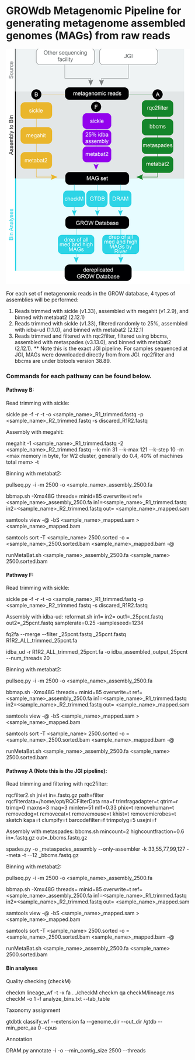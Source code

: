 # GROWdb Metagenomic Pipeline for generating metagenome assembled genomes (MAGs) from raw reads

![workflow](https://github.com/jmikayla1991/Genome-Resolved-Open-Watersheds-database-GROWdb/blob/main/USA_SurfaceWater/Metagenomic_Pipeline_GROWdb/Analysis_flowchart_v3.jpg)

For each set of metagenomic reads in the GROW database, 4 types of assemblies will be performed:

1. Reads trimmed with sickle (v1.33), assembled with megahit (v1.2.9), and binned with metabat2 (2.12.1)
2. Reads trimmed with sickle (v1.33), filtered randomly to 25%, assembled with idba-ud (1.1.0), and binned with metabat2 (2.12.1)
3. Reads trimmed and filtered with rqc2filter, filtered using bbcms, assembled with metaspades (v3.13.0), and binned with metabat2 (2.12.1). ** Note this is the exact JGI pipeline. For samples sequenced at JGI, MAGs were downloaded directly from from JGI. rqc2filter and bbcms are under bbtools version 38.89.

### Commands for each pathway can be found below. 

#### Pathway B: 

Read trimming with sickle:

  sickle pe -f <forward untrimmed reads>  -r <reverse untrimmed reads>   -t <sequencing platform> -o <sample_name>_R1_trimmed.fastq -p <sample_name>_R2_trimmed.fastq -s discared_R1R2.fastq

Assembly with megahit:

  megahit -1 <sample_name>_R1_trimmed.fastq -2 <sample_name>_R2_trimmed.fastq --k-min 31 --k-max 121 --k-step 10 -m <max memory in byte, for W2 cluster, generally do 0.4, 40% of machines total mem>  -t <number of threads>

Binning with metabat2:

  pullseq.py -i <assembly fasta> -m 2500 -o <sample_name>_assembly_2500.fa

  bbmap.sh -Xmx48G threads=<number of threads> minid=85 overwrite=t ref=<sample_name>_assembly_2500.fa in1=<sample_name>_R1_trimmed.fastq in2=<sample_name>_R2_trimmed.fastq out= <sample_name>_mapped.sam

  samtools view -@ <number of threads> -bS <sample_name>_mapped.sam > <sample_name>_mapped.bam

  samtools sort -T <sample_name> 2500.sorted -o =<sample_name>_2500.sorted.bam <sample_name>_mapped.bam -@ <number of threads>

  runMetaBat.sh <sample_name>_assembly_2500.fa <sample_name> 2500.sorted.bam

#### Pathway F: 

Read trimming with sickle:

  sickle pe -f <forward untrimmed reads>  -r <reverse untrimmed reads>   -t <sequencing platform> -o <sample_name>_R1_trimmed.fastq -p <sample_name>_R2_trimmed.fastq -s discared_R1R2.fastq

Assembly with idba-ud:
  reformat.sh in1=<forward trimmed reads> in2=<reverse trimmed reads> out1=<forward trimmed reads>_25pcnt.fastq out2=<reverse trimmed reads>_25pcnt.fastq samplerate=0.25 -sampleseed=1234


  fq2fa --merge --filter <forward trimmed reads>_25pcnt.fastq <reverse trimmed reads>_25pcnt.fastq R1R2_ALL_trimmed_25pcnt.fa

  idba_ud -r R1R2_ALL_trimmed_25pcnt.fa -o idba_assembled_output_25pcnt --num_threads 20

Binning with metabat2:

  pullseq.py -i <assembly fasta> -m 2500 -o <sample_name>_assembly_2500.fa

  bbmap.sh -Xmx48G threads=<number of threads> minid=85 overwrite=t ref=<sample_name>_assembly_2500.fa in1=<sample_name>_R1_trimmed.fastq in2=<sample_name>_R2_trimmed.fastq out= <sample_name>_mapped.sam

  samtools view -@ <number of threads> -bS <sample_name>_mapped.sam > <sample_name>_mapped.bam

  samtools sort -T <sample_name> 2500.sorted -o =<sample_name>_2500.sorted.bam <sample_name>_mapped.bam -@ <number of threads>

  runMetaBat.sh <sample_name>_assembly_2500.fa <sample_name> 2500.sorted.bam

#### Pathway A (Note this is the JGI pipeline): 

Read trimming and filtering with rqc2filter:

  rqcfilter2.sh jni=t in=<interleaved untrimmed reads>.fastq.gz path=filter  rqcfilterdata=/home/opt/RQCFilterData rna=f trimfragadapter=t qtrim=r trimq=0 maxns=3 maq=3 minlen=51 mlf=0.33 phix=t removehuman=t removedog=t removecat=t removemouse=t khist=t removemicrobes=t sketch kapa=t clumpify=t barcodefilter=f trimpolyg=5 usejni=f

Assembly with metaspades:
  bbcms.sh mincount=2 highcountfraction=0.6 in=<interleaved trimmed and filtered reads>.fastq.gz out=<interleaved trimmed and filtered reads>_bbcms.fastq.gz

  spades.py -o <sample name>_metaspades_assembly --only-assembler -k 33,55,77,99,127 --meta -t <number of threads> --12 <interleaved trimmed and filtered reads>_bbcms.fastq.gz

Binning with metabat2:

  pullseq.py -i <assembly fasta> -m 2500 -o <sample_name>_assembly_2500.fa

  bbmap.sh -Xmx48G threads=<number of threads> minid=85 overwrite=t ref=<sample_name>_assembly_2500.fa in1=<sample_name>_R1_trimmed.fastq in2=<sample_name>_R2_trimmed.fastq out= <sample_name>_mapped.sam

  samtools view -@ <number of threads> -bS <sample_name>_mapped.sam > <sample_name>_mapped.bam

  samtools sort -T <sample_name> 2500.sorted -o =<sample_name>_2500.sorted.bam <sample_name>_mapped.bam -@ <number of threads>

  runMetaBat.sh <sample_name>_assembly_2500.fa <sample_name> 2500.sorted.bam

#### Bin analyses

Quality checking (checkM)

  checkm lineage_wf -t <number of threads>  -x fa . ./checkM 
  checkm qa checkM/lineage.ms checkM -o 1 -f analyze_bins.txt --tab_table

Taxonomy assignment

  gtdbtk classify_wf --extension fa --genome_dir <genome dir> --out_dir <genome dir>/gtdb --min_perc_aa 0 –cpus <number of threads>

Annotation

  DRAM.py annotate -i <bins> -o <output dir name>  --min_contig_size 2500 --threads <number of threads>
